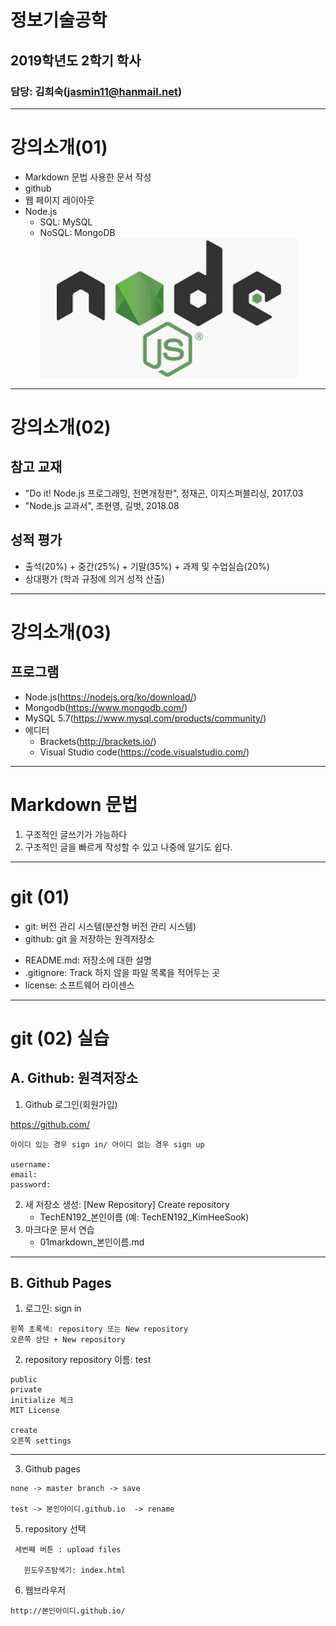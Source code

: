 <!-- $size: 16:9 -->

정보기술공학
===

## 2019학년도 2학기 학사

### 담당: 김희숙(jasmin11@hanmail.net)

---
강의소개(01)
===

- Markdown 문법 사용한 문서 작성
- github 
- 웹 페이지 레이아웃
- Node.js
	- SQL: MySQL
	- NoSQL: MongoDB
![Node.js](./img/logo-nodejs.jpg)
---
강의소개(02)
===

## 참고 교재
- "Do it! Node.js 프로그래밍, 전면개정판", 정재곤, 이지스퍼블리싱, 2017.03
- "Node.js 교과서", 조현영, 길벗, 2018.08


## 성적 평가
- 출석(20%) + 중간(25%) + 기말(35%) + 과제 및 수업실습(20%)
- 상대평가 (학과 규정에 의거 성적 산출)

---
강의소개(03)
===
## 프로그램
- Node.js(https://nodejs.org/ko/download/)
- Mongodb(https://www.mongodb.com/)
- MySQL 5.7(https://www.mysql.com/products/community/)
- 에디터
	- Brackets(http://brackets.io/)
	- Visual Studio code(https://code.visualstudio.com/)
---
# Markdown 문법

1. 구조적인 글쓰기가 가능하다
2. 구조적인 글을 빠르게 작성할 수 있고 나중에 알기도 쉽다.
---
# git (01)

- git: 버전 관리 시스템(분산형 버전 관리 시스템)
- github: git 을 저장하는 원격저장소

* README.md: 저장소에 대한 설명
* .gitignore: Track 하지 않을 파일 목록을 적어두는 곳
* license: 소프트웨어 라이센스
---
# git (02) 실습

## A. Github: 원격저장소

1. Github 로그인(회원가입)

https://github.com/ 

```
아이디 있는 경우 sign in/ 아이디 없는 경우 sign up

username:
email:
password:
```
2) 새 저장소 생성: [New Repository]
Create repository
	- TechEN192_본인이름 (예: TechEN192_KimHeeSook)
3) 마크다운 문서 연습
	- 01markdown_본인이름.md

---
## B. Github Pages

1. 로그인: sign in
```
왼쪽 초록색: repository 또는 New repository 
오른쪽 상단 + New repository
```
2. repository
repository 이름: test
```
public
private
initialize 체크
MIT License

create
오른쪽 settings
```
---
3. Github pages
```
none -> master branch -> save

test -> 본인아이디.github.io  -> rename
```
5. repository 선택
```
 세번째 버튼 : upload files

   윈도우즈탐색기: index.html
```
6. 웹브라우저
```
http://본인아이디.github.io/
```
